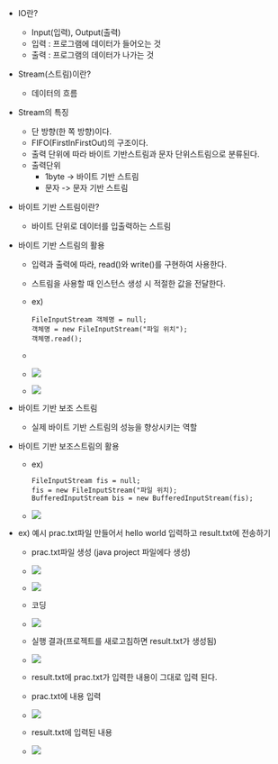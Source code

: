 
- IO란?
	- Input(입력), Output(출력)
	- 입력 : 프로그램에 데이터가 들어오는 것
	- 출력 : 프로그램의 데이터가 나가는 것

- Stream(스트림)이란?
	- 데이터의 흐름

- Stream의 특징
	- 단 방향(한 쪽 방향)이다.
	- FIFO(FirstInFirstOut)의 구조이다.
	- 출력 단위에 따라 바이트 기반스트림과 문자 단위스트림으로 분류된다.
	- 출력단위
		- 1byte -> 바이트 기반 스트림
		- 문자 -> 문자 기반 스트림

- 바이트 기반 스트림이란?
	- 바이트 단위로 데이터를 입출력하는 스트림

- 바이트 기반 스트림의 활용
	- 입력과 출력에 따라, read()와 write()를 구현하여 사용한다.
	- 스트림을 사용할 때 인스턴스 생성 시 적절한 값을 전달한다.
	- ex)
		~~~
		FileInputStream 객체명 = null;
		객체명 = new FileInputStream("파일 위치");
		객체명.read();
		~~~ 
	- 
	- ![](https://i.imgur.com/LkobCcW.png)

	- ![](https://i.imgur.com/TLAGGlf.png)

- 바이트 기반 보조 스트림
	- 실제 바이트 기반 스트림의 성능을 향상시키는 역할

- 바이트 기반 보조스트림의 활용
	- ex) 
		~~~
		FileInputStream fis = null;
		fis = new FileInputStream("파일 위치);
		BufferedInputStream bis = new BufferedInputStream(fis);
		~~~

	- ![](https://i.imgur.com/tcQrgtL.png)

- ex) 예시 prac.txt파일 만들어서 hello world 입력하고 result.txt에 전송하기

	- prac.txt파일 생성 (java project 파일에다 생성)
	- ![](https://i.imgur.com/RV0C7MF.png)
	
	- ![](https://i.imgur.com/5Fveh6y.png)

	- 코딩
	- ![](https://i.imgur.com/HTVQtIX.png)

	- 실행 결과(프로젝트를 새로고침하면 result.txt가 생성됨)
	- ![](https://i.imgur.com/0fLJvvr.png)

	- result.txt에 prac.txt가 입력한 내용이 그대로 입력 된다.
	- prac.txt에 내용 입력
	- ![](https://i.imgur.com/IdgSkUG.png)

	- result.txt에 입력된 내용

	- ![](https://i.imgur.com/s8qg4PR.png)
